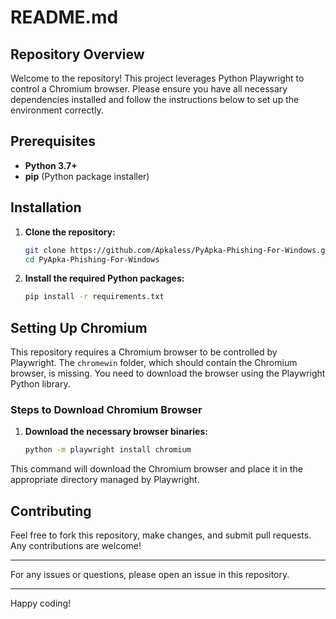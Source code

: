 
# README.md

## Repository Overview

Welcome to the repository! This project leverages Python Playwright to control a Chromium browser. Please ensure you have all necessary dependencies installed and follow the instructions below to set up the environment correctly.

## Prerequisites

- **Python 3.7+**
- **pip** (Python package installer)

## Installation

1. **Clone the repository:**
    ```sh
    git clone https://github.com/Apkaless/PyApka-Phishing-For-Windows.git
    cd PyApka-Phishing-For-Windows
    ```

2. **Install the required Python packages:**
    ```sh
    pip install -r requirements.txt
    ```

## Setting Up Chromium

This repository requires a Chromium browser to be controlled by Playwright. The `chromewin` folder, which should contain the Chromium browser, is missing. You need to download the browser using the Playwright Python library.

### Steps to Download Chromium Browser

1. **Download the necessary browser binaries:**
    ```sh
    python -m playwright install chromium
    ```

This command will download the Chromium browser and place it in the appropriate directory managed by Playwright.


## Contributing

Feel free to fork this repository, make changes, and submit pull requests. Any contributions are welcome!

---

For any issues or questions, please open an issue in this repository.

---

Happy coding!

